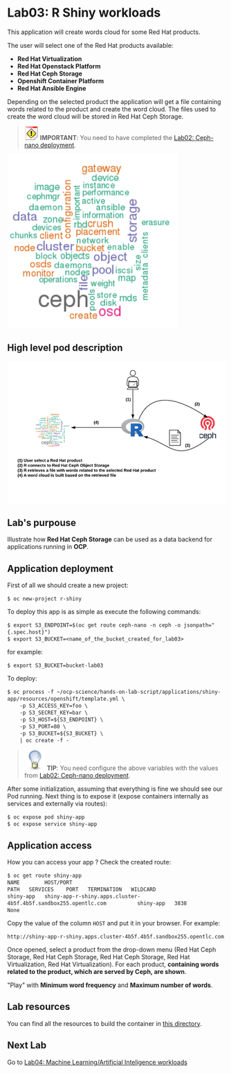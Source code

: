 # Lab03: R Shiny workloads

This application will create words cloud for some Red Hat products.

The user will select one of the Red Hat products available:

* **Red Hat Virtualization**
* **Red Hat Openstack Platform**
* **Red Hat Ceph Storage**
* **Openshift Container Platform**
* **Red Hat Ansible Engine**

Depending on the selected product the application will get a file containing words related to the product and create the word cloud. The files used to create the word cloud will be stored in Red Hat Ceph Storage.

> ![IMPORTANT](../imgs/important-icon.png) **IMPORTANT**: You need to have completed the [Lab02: Ceph-nano deployment](https://github.com/jadebustos/ocp-science/blob/master/hands-on-lab-script/ceph/README.md).

![word cloud](imgs/word-cloud.png)

## High level pod description

![R Shiny](imgs/r-shiny.png)

## Lab's purpouse

Illustrate how **Red Hat Ceph Storage** can be used as a data backend for applications running in **OCP**.

## Application deployment

First of all we should create a new project:

```
$ oc new-project r-shiny
```

To deploy this app is as simple as execute the following commands:

```
$ export S3_ENDPOINT=$(oc get route ceph-nano -n ceph -o jsonpath="{.spec.host}")
$ export S3_BUCKET=<name_of_the_bucket_created_for_lab03>
```

for example:

```
$ export S3_BUCKET=bucket-lab03
```

To deploy:

```
$ oc process -f ~/ocp-science/hands-on-lab-script/applications/shiny-app/resources/openshift/template.yml \
    -p S3_ACCESS_KEY=foo \
    -p S3_SECRET_KEY=bar \
    -p S3_HOST=${S3_ENDPOINT} \
    -p S3_PORT=80 \
    -p S3_BUCKET=${S3_BUCKET} \
    | oc create -f -
```

> ![TIP](../imgs/tip-icon.png) **TIP**: You need configure the above variables with the values from [Lab02: Ceph-nano deployment](https://github.com/jadebustos/ocp-science/blob/master/hands-on-lab-script/ceph/README.md).

After some initialization, assuming that everything is fine we should see our Pod running. Next thing is to expose it (expose containers internally as services and externally via routes):

```
$ oc expose pod shiny-app
$ oc expose service shiny-app
```

## Application access

How you can access your app ? Check the created route:

```
$ oc get route shiny-app
NAME        HOST/PORT                                                         PATH   SERVICES    PORT   TERMINATION   WILDCARD
shiny-app   shiny-app-r-shiny.apps.cluster-4b5f.4b5f.sandbox255.opentlc.com          shiny-app   3838                 None

```

Copy the value of the column `HOST` and put it in your browser. For example:

```
http://shiny-app-r-shiny.apps.cluster-4b5f.4b5f.sandbox255.opentlc.com
```

Once opened, select a product from the drop-down menu (Red Hat Ceph Storage, Red Hat Ceph Storage, Red Hat Ceph Storage, Red Hat Virtualization, Red Hat Virtualization). For each product, **containing words related to the product, which are served by Ceph, are shown**.

"Play" with **Minimum word frequency** and **Maximum number of words**.

## Lab resources

You can find all the resources to build the container in [this directory](https://github.com/jadebustos/ocp-science/tree/master/hands-on-lab-script/applications/shiny-app/resources).

## Next Lab
Go to [Lab04: Machine Learning/Artificial Inteligence workloads](https://github.com/jadebustos/ocp-science/blob/master/hands-on-lab-script/applications/ml.md)
